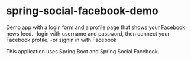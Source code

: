 # spring-social-facebook-demo

Demo app with a login form and a profile page that shows your Facebook news feed.
-login with username and password, then connect your Facebook profile.
-or signin in with Facebook

This application uses Spring Boot and Spring Social Facebook.
